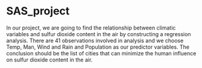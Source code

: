 # SAS_project
In our project, we are going to find the relationship between climatic variables and sulfur dioxide content in the air by constructing a regression analysis. There are 41 observations involved in analysis and we choose Temp, Man, Wind and Rain and Population as our predictor variables. The conclusion should be the list of cities that can minimize the human influence on sulfur dioxide content in the air.
